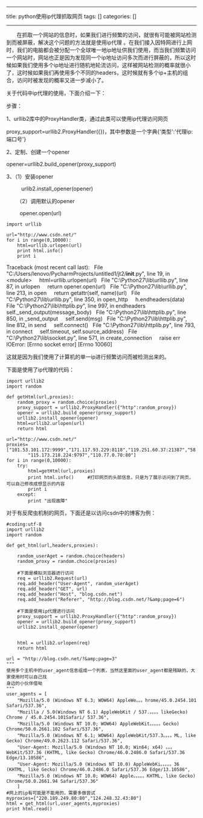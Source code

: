 
--- 
title:  python使用ip代理抓取网页 
tags: []
categories: [] 

---
       在抓取一个网站的信息时，如果我们进行频繁的访问，就很有可能被网站检测到而被屏蔽，解决这个问题的方法就是使用ip代理 。在我们接入因特网进行上网时，我们的电脑都会被分配一个全球唯一地ip地址供我们使用，而当我们频繁访问一个网站时，网站也正是因为发现同一个ip地址访问多次而进行屏蔽的，所以这时候如果我们使用多个ip地址进行随机地轮流访问，这样被网站检测的概率就很小了，这时候如果我们再使用多个不同的headers，这时候就有多个ip+主机的组合，访问时被发现的概率又进一步减小了。



关于代码中ip代理的使用，下面介绍一下：

步骤：

1、urllib2库中的ProxyHandler类，通过此类可以使用ip代理访问网页

proxy_support=urllib2.ProxyHandler({})，其中参数是一个字典{‘类型':'代理ip:端口号'}

2、定制、创建一个opener

opener=urllib2.build_opener(proxy_support)

3、（1）安装opener

          urlib2.install_opener(opener)

       （2）调用默认的opener

         opener.open(url)



```
import urllib

url="http://www.csdn.net/"
for i in range(0,10000):
    html=urllib.urlopen(url)
    print html.info()
    print i
```



Traceback (most recent call last):   File "C:/Users/lenovo/PycharmProjects/untitled1/jt2/__init__.py", line 19, in &lt;module&gt;     html=urllib.urlopen(url)   File "C:\Python27\lib\urllib.py", line 87, in urlopen     return opener.open(url)   File "C:\Python27\lib\urllib.py", line 213, in open     return getattr(self, name)(url)   File "C:\Python27\lib\urllib.py", line 350, in open_http     h.endheaders(data)   File "C:\Python27\lib\httplib.py", line 997, in endheaders     self._send_output(message_body)   File "C:\Python27\lib\httplib.py", line 850, in _send_output     self.send(msg)   File "C:\Python27\lib\httplib.py", line 812, in send     self.connect()   File "C:\Python27\lib\httplib.py", line 793, in connect     self.timeout, self.source_address)   File "C:\Python27\lib\socket.py", line 571, in create_connection     raise err IOError: [Errno socket error] [Errno 10060]  

这就是因为我们使用了计算机的单一ip进行频繁访问而被检测出来的。

下面是使用了ip代理的代码：



```
import urllib2
import random

def getHtml(url,proxies):
    random_proxy = random.choice(proxies)
    proxy_support = urllib2.ProxyHandler({"http":random_proxy})
    opener = urllib2.build_opener(proxy_support)
    urllib2.install_opener(opener)
    html=urllib2.urlopen(url)
    return html

url="http://www.csdn.net/"
proxies=["101.53.101.172:9999","171.117.93.229:8118","119.251.60.37:21387","58.246.194.70:8080"
        "115.173.218.224:9797","110.77.0.70:80"]
for i in range(0,10000):
    try:
        html=getHtml(url,proxies)
        print html.info()     #打印网页的头部信息，只是为了展示访问到了网页，可以自己修改成想显示的内容
        print i
    except:
        print "出现故障"
```





对于有反爬虫机制的网页，下面还是以访问csdn中的博客为例：



```
#coding:utf-8
import urllib2
import random

def get_html(url,headers,proxies):

    random_userAget = random.choice(headers)
    random_proxy = random.choice(proxies)

    #下面是模拟浏览器进行访问
    req = urllib2.Request(url)
    req.add_header("User-Agent", random_userAget)
    req.add_header("GET", url)
    req.add_header("Host", "blog.csdn.net")
    req.add_header("Referer", "http://blog.csdn.net/?&amp;page=6")

    #下面是使用ip代理进行访问
    proxy_support = urllib2.ProxyHandler({"http":random_proxy})
    opener = urllib2.build_opener(proxy_support)
    urllib2.install_opener(opener)


    html = urllib2.urlopen(req)
    return html

url = "http://blog.csdn.net/?&amp;page=3"
"""
使用多个主机中的user_agent信息组成一个列表，当然这里面的user_agent都是残缺的，大家使用时可以自己找
身边的小伙伴借呦
"""
user_agents = [
    "Mozilla/5.0 (Windows NT 6.3; WOW64) AppleWe。。。hrome/45.0.2454.101 Safari/537.36",
    "Mozilla / 5.0(Windows NT 6.1) AppleWebKit / 537.。。。。likeGecko) Chrome / 45.0.2454.101Safari/ 537.36",
    "Mozilla/5.0 (Windows NT 10.0; WOW64) AppleWebKit。。。。。Gecko) Chrome/50.0.2661.102 Safari/537.36",
    "Mozilla/5.0 (Windows NT 6.1; WOW64) AppleWebKit/537.3。。。。ML, like Gecko) Chrome/49.0.2623.112 Safari/537.36",
    "User-Agent: Mozilla/5.0 (Windows NT 10.0; Win64; x64) 。。。WebKit/537.36 (KHTML, like Gecko) Chrome/46.0.2486.0 Safari/537.36 Edge/13.10586",
    "User-Agent: Mozilla/5.0 (Windows NT 10.0) AppleWebKi。。。。。36 (KHTML, like Gecko) Chrome/46.0.2486.0 Safari/537.36 Edge/13.10586",
    "Mozilla/5.0 (Windows NT 10.0; WOW64) Apple。。。。。KHTML, like Gecko) Chrome/50.0.2661.94 Safari/537.36"
    ]
#网上的ip有可能是不能用的，需要多做尝试
myproxies=["220.189.249.80:80","124.248.32.43:80"]
html = get_html(url,user_agents,myproxies)
print html.read()
```


